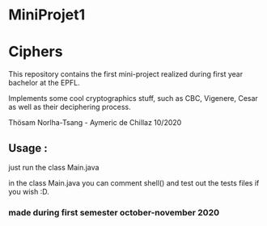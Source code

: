 # MiniProjet1
# Ciphers

This repository contains the first mini-project realized during first year bachelor at the EPFL.

Implements some cool cryptographics stuff, such as CBC, Vigenere, Cesar as well as their deciphering process.

Thösam Norlha-Tsang - Aymeric de Chillaz 10/2020


## Usage : 
just run the class Main.java

in the class Main.java you can comment shell() and test out the tests files if you wish :D.


### made during first semester october-november 2020

